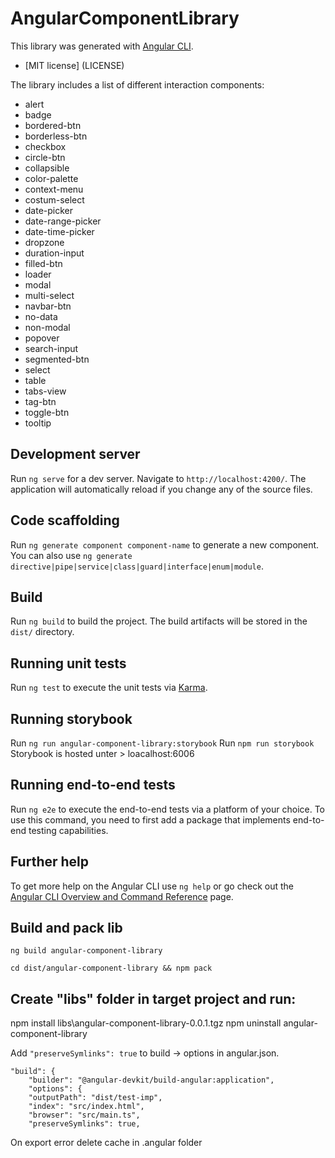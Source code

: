 # AngularComponentLibrary

This library was generated with [Angular CLI](https://github.com/angular/angular-cli).

- [MIT license] (LICENSE)

The library includes a list of different interaction components:

- alert
- badge
- bordered-btn
- borderless-btn
- checkbox
- circle-btn
- collapsible
- color-palette
- context-menu
- costum-select
- date-picker
- date-range-picker
- date-time-picker
- dropzone
- duration-input
- filled-btn
- loader
- modal
- multi-select
- navbar-btn
- no-data
- non-modal
- popover
- search-input
- segmented-btn
- select
- table
- tabs-view
- tag-btn
- toggle-btn
- tooltip

## Development server

Run `ng serve` for a dev server. Navigate to `http://localhost:4200/`. The application will automatically reload if you change any of the source files.

## Code scaffolding

Run `ng generate component component-name` to generate a new component. You can also use `ng generate directive|pipe|service|class|guard|interface|enum|module`.

## Build

Run `ng build` to build the project. The build artifacts will be stored in the `dist/` directory.

## Running unit tests

Run `ng test` to execute the unit tests via [Karma](https://karma-runner.github.io).

## Running storybook

Run `ng run angular-component-library:storybook`
Run `npm run storybook`
Storybook is hosted unter > loacalhost:6006

## Running end-to-end tests

Run `ng e2e` to execute the end-to-end tests via a platform of your choice. To use this command, you need to first add a package that implements end-to-end testing capabilities.

## Further help

To get more help on the Angular CLI use `ng help` or go check out the [Angular CLI Overview and Command Reference](https://angular.io/cli) page.

## Build and pack lib

```
ng build angular-component-library

cd dist/angular-component-library && npm pack
```

## Create "libs" folder in target project and run:

npm install libs\angular-component-library-0.0.1.tgz
npm uninstall angular-component-library

Add `"preserveSymlinks": true` to build -> options in angular.json.

```
"build": {
    "builder": "@angular-devkit/build-angular:application",
    "options": {
    "outputPath": "dist/test-imp",
    "index": "src/index.html",
    "browser": "src/main.ts",
    "preserveSymlinks": true,
```

On export error delete cache in .angular folder
